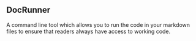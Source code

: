 ## DocRunner
A command line tool which allows you to run the code in your markdown files to ensure that readers always have access to working code.
